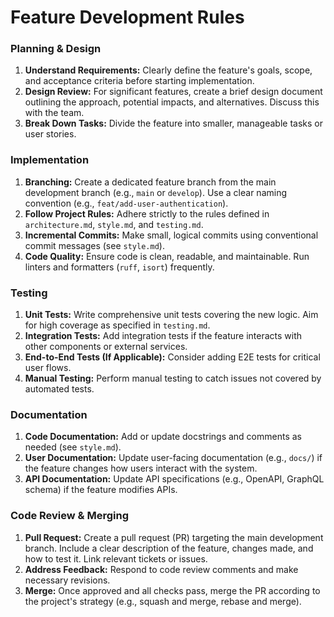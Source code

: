 # Feature Development Rules

### Planning & Design
1.  **Understand Requirements:** Clearly define the feature's goals, scope, and acceptance criteria before starting implementation.
2.  **Design Review:** For significant features, create a brief design document outlining the approach, potential impacts, and alternatives. Discuss this with the team.
3.  **Break Down Tasks:** Divide the feature into smaller, manageable tasks or user stories.

### Implementation
1.  **Branching:** Create a dedicated feature branch from the main development branch (e.g., `main` or `develop`). Use a clear naming convention (e.g., `feat/add-user-authentication`).
2.  **Follow Project Rules:** Adhere strictly to the rules defined in `architecture.md`, `style.md`, and `testing.md`.
3.  **Incremental Commits:** Make small, logical commits using conventional commit messages (see `style.md`).
4.  **Code Quality:** Ensure code is clean, readable, and maintainable. Run linters and formatters (`ruff`, `isort`) frequently.

### Testing
1.  **Unit Tests:** Write comprehensive unit tests covering the new logic. Aim for high coverage as specified in `testing.md`.
2.  **Integration Tests:** Add integration tests if the feature interacts with other components or external services.
3.  **End-to-End Tests (If Applicable):** Consider adding E2E tests for critical user flows.
4.  **Manual Testing:** Perform manual testing to catch issues not covered by automated tests.

### Documentation
1.  **Code Documentation:** Add or update docstrings and comments as needed (see `style.md`).
2.  **User Documentation:** Update user-facing documentation (e.g., `docs/`) if the feature changes how users interact with the system.
3.  **API Documentation:** Update API specifications (e.g., OpenAPI, GraphQL schema) if the feature modifies APIs.

### Code Review & Merging
1.  **Pull Request:** Create a pull request (PR) targeting the main development branch. Include a clear description of the feature, changes made, and how to test it. Link relevant tickets or issues.
2.  **Address Feedback:** Respond to code review comments and make necessary revisions.
3.  **Merge:** Once approved and all checks pass, merge the PR according to the project's strategy (e.g., squash and merge, rebase and merge).
